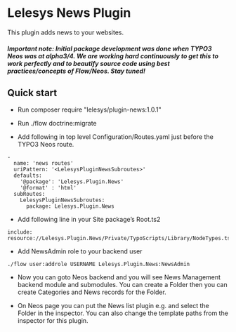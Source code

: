 Lelesys News Plugin
======================

This plugin adds news to your websites.

##### Important note: Initial package development was done when TYPO3 Neos was at alpha3/4. We are working hard continuously to get this to work perfectly and to beautify source code using best practices/concepts of Flow/Neos. Stay tuned!

Quick start
---------

* Run composer require "lelesys/plugin-news:1.0.1"

* Run ./flow doctrine:migrate

* Add following in top level Configuration/Routes.yaml just before the TYPO3 Neos route.

```
-
  name: 'news routes'
  uriPattern: '<LelesysPluginNewsSubroutes>'
  defaults:
    '@package': 'Lelesys.Plugin.News'
    '@format' : 'html'
  subRoutes:
    LelesysPluginNewsSubroutes:
      package: Lelesys.Plugin.News
```

* Add following line in your Site package’s Root.ts2

```
include: resource://Lelesys.Plugin.News/Private/TypoScripts/Library/NodeTypes.ts2
```

* Add NewsAdmin role to your backend user

```
./flow user:addrole USERNAME Lelesys.Plugin.News:NewsAdmin
```

* Now you can goto Neos backend and you will see News Management backend module and submodules. You can create a Folder then you can create Categories and News records for the Folder.

* On Neos page you can put the News list plugin e.g. and select the Folder in the inspector. You can also change the template paths from the inspector for this plugin.
